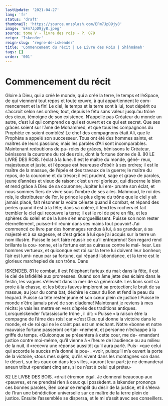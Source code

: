 ```yaml
---
lastUpdate: '2021-04-27'
lang: 'fr'
status: 'draft'
thumbnail: 'https://source.unsplash.com/EFm7JpD9jy8'
image: 'EFm7JpD9jy8.jpeg'
source: tome V - livre des rois - P. 079
reign: 'Iskender'
reign-slug: 'regne-de-iskender'
title: 'Commencement du récit | Le Livre des Rois | Shâhnâmeh'
tags: []
order: '001'
---
```


<!-- LTeX: language=fr -->

# Commencement du récit

Gloire à Dieu, qui a créé le monde, qui a créé la
terre, le temps et l’eSpace, de qui viennent tout repos et toute œuvre, à qui appartiennent le com-
mencement et la fin! Le ciel, le temps et la terre sont à lui, tout dépérit ou s’accroît selon ses ordres;
tout, depuis le fétu sans valeur jusqu’au trône des cieux, témoigne de son existence. N’appelle pas Créateur du monde un autre, c’est lui qui comprend
ce qui est ouvert et ce qui est secret. Que ses grâces soient sur l’âme de Mohammed, et que tous les compagnons du Prophète en soient comblés! Le chef des compagnons était Ali, que le Prophète a appelé
son successeur. Tous ont été des hommes saints, et
maîtres de leurs passions; mais les paroles d’Ali
sont incomparables. Maintenant redoublons de pa- roles de grâces, bénissons le Créateur, bénissons la
couronne du roi des rois, dont la fortune donne de 8.
80 LE LIVRE DES ROIS. l’éclat à la lune. ll est le maître du monde, géné-
reux, majestueux et juste, et l’époque est heureuse d’obéir à ses ordres; il est le maître de la massue,
de l’épée et des travaux de la guerre; le maître du
repos, de la couronne et du trésor; il est prudent, sage et grave de paroles, jeune d’années et vieux de raison; c’est un roi glorieux, qui discerne le bien et rend grâce à Dieu de sa couronne; Jupiter lui em- prunte son éclat, et nous sommes fiers de vivre sous l’ombre de ses ailes. Mahmoud, le roi des rois, le distributeur de l’or, le prince le plus digne du trône que le ciel y ait jamais placé, fait résonner la voûte céleste quand il combat, et répand des perles quand
il est à la fête; dans sa colère, il fend les rochers et
fait trembler le ciel qui recouvre la terre; il est le roi de père en fils, et les sphères du soleil et de la lune s’en enorgueillissent. Puisse son nom rester éternellement, puisse-t-il réunir dans ses mains tout pouvoir! J’ai commencé ce livre par des hommages rendus à lui, à sa grandeur, à sa majesté et à sa
sagesse, et c’est grâce à lui que j’ai acquis sur la
terre un nom illustre. Puisse le sort faire réussir ce qu’il entreprend! Son regard rend brillante la cou- ronne, et la fortune est sa cuirasse contre le mal- heur. Les hommes vertueux, et quiconque est roi sur la terre lui doivent leur bonheur; l’air est lumi- neux par sa fortune, qui répand l’abondance, et la
terre est le glorieux marchepied de son trône. Dans

ISKENDEB. 81 le combat, il est l’éléphant furieux du mal; dans la
fête, il est le ciel de lafidélité aux promesses. Quand son âme jette des éclairs dans le festin, les vagues s’élèvent dans la mer de sa générosité. Les lions sont
sa proie à la chasse, et les bêtes fauves implorent sa protection; le bruit de sa massue, au jour du coma bat, déchire le cœur du lion et fend la peau du léopard. Puisse sa tête rester jeune et son cœur
plein de justice l Puisse le monde n’être jamais privé de son diadème! Maintenant je reviens à mes récits: je vais les mettre en vers d’après des traditions antiques.
Lorsquelskender futassissurle trône , il dit: « Puisse «la raison être la compagne de l’âme des rois! car
«c’est Dieu qui donne la victoire dans le monde, et
«le roi qui ne le craint pas est un méchant. Notre «bonne et notre mauvaise fortune passeront certai- «nement, et personne n’échappe à la griffe du temps. «Quiconque se présentera à cette cour, me de- «mandant justice contre moi-même, qu’il vienne à «l’heure de l’audience ou au milieu de la nuit, il «recevra une réponse aussitôt qu’il aura parlé. Puis-
«que celui qui accorde le succès m’a donné le pou- . «voir, puisqu’il m’a ouvert la porte de la victoire, «tous mes sujets, qu’ils vivent dans les montagnes «on dans le désert, sur les eaux on dans les villes,
«auront leur part; je ne demanderai aneun tribut «pendant cinq ans, si ce n’est à celui qui préteu-

82 LE LlVBE DES BOIS.
«drait êtremon égal. Je donnerai beaucoup aux «pauvres, et ne prendrai rien à ceux qui possèdent. a
Iskender prononça ces bonnes paroles, Ben cœur se remplit du désir de la justice, et il s’éleva de l’Iran
une bénédiction universelle sur ce maître de la terre
plein de justice. Ensuite l’assemblée se dispersa, et le mi s’assit avec ses conseillers.
